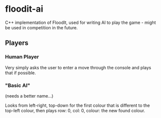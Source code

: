 # floodit-ai
C++ implementation of FloodIt, used for writing AI to play the game - might be used in competition in the future.

## Players

### Human Player
Very simply asks the user to enter a move through the console and plays that if possible.

### "Basic AI"
(needs a better name...)

Looks from left-right, top-down for the first colour that is different to the top-left colour, then plays row: 0, col: 0, colour: the new found colour.
